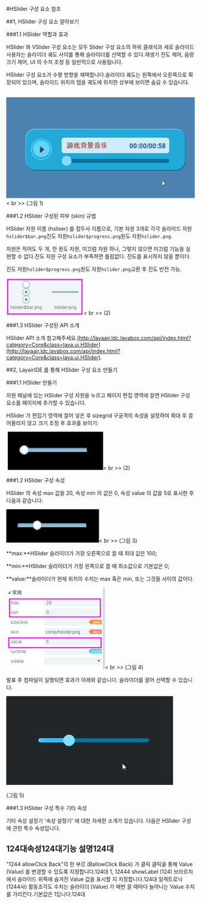 #HSlider 구성 요소 참조



##1, HSlider 구성 요소 알아보기

###1.1 HSlider 역할과 효과

HSlider 와 VSlider 구성 요소는 모두 Slider 구성 요소의 하위 클래식과 세로 슬라이드사용자는 슬라이더 궤도 사이를 통해 슬라이더를 선택할 수 있다.재생기 진도 제어, 음량 크기 제어, UI 의 수치 조정 등 일반적으로 사용됩니다.

HSlider 구성 요소가 수평 방향을 채택합니다.슬라이더 궤도는 왼쪽에서 오른쪽으로 확장되어 있으며, 슬라이드 위치의 탭을 궤도에 위치한 상부에 보이면 숨길 수 있습니다.



​      ![图片1.gif](img/1.gif)< br >>
(그림 1)



###1.2 HSlider 구성된 피부 (skin) 규범

HSlider 자원 이름 (hsliser) 를 접두사 이름으로, 기본 자원 3개로 각각 슬라이드 자원`hslider$bar.png`진도 자원`hslider$progress.png`원도 자원`hslider.png`.

자원은 적어도 두 개, 한 원도 자원, 미끄럼 자원 하나, 그렇지 않으면 미끄럼 기능을 실현할 수 없다.진도 자원 구성 요소가 부족하면 틀림없다. 진도를 표시하지 않을 뿐이다.

진도 자원`hslider$progress.png`원도 자원`hslider.png`교환 후 진도 반전 가능.

![图片0.png](img/1.png)< br >>
(2)



###1.3 HSlider 구성된 API 소개

HSlider API 소개 참고해주세요.[http://layaair.ldc.layabox.com/api/index.html?category=Core&class=laya.ui.HSlider](http://layaair.ldc.layabox.com/api/index.html?category=Core&class=laya.ui.HSlider).



##2, LayairIDE 를 통해 HSlider 구성 요소 만들기

###1.1 HSlider 만들기

자원 패널에 있는 HSlider 구성 자원을 누르고 페이지 편집 영역에 끌면 HSlider 구성 요소를 페이지에 추가할 수 있습니다.

HSlider 가 편집기 영역에 끌어 넣은 후 sizegrid 구궁격의 속성을 설정하여 확대 후 끌어올리지 않고 크기 조정 후 효과를 보이기:



​        ![图片2.png](img/2.png)< br >>
(2)

###1.2 HSlider 구성 속성

HSlider 의 속성 max 값을 20, 속성 min 의 값은 0, 속성 value 의 값을 5로 표시한 후 다음과 같습니다:

​![图片3.png](img/3.png)< br >>
(그림 3)

**max:**HSlider 슬라이더가 가장 오른쪽으로 끌 때 최대 값은 100;

**min:**HSlider 슬라이더가 가장 왼쪽으로 끌 때 최소값으로 기본값은 0;

**value:**슬라이더가 현재 위치의 수치는 max 혹은 min, 또는 그것들 사이의 값이다.

​![图片4.png](img/4.png)< br >>
(그림 4)

발표 후 컴파일이 실행되면 효과가 아래와 같습니다. 슬라이더를 끌어 선택할 수 있습니다.

​![图片5.gif](img/5.gif)<br/>

(그림 5)



###1.3 HSlider 구성 특수 기타 속성

기타 속성 설정기 '속성 설정기' 에 대한 자세한 소개가 있습니다. 다음은 HSlider 구성에 관한 특수 속성입니다.

124대**속성**124대**기능 설명**124대
------------------------------------------------------------------------------------------------------------------------------------------------------------------------------------------------------------------------------
"1244 allowClick Back"의 한 부르 (BallowClick Back) 가 클릭 클릭을 통해 Value (Value) 를 변경할 수 있도록 지정합니다.124대
1, 12444 showLabel (124) 브라르치에서 슬라이드 위쪽에 숨겨진 Value 값을 표시할 지 지정합니다.124대
일렉트로닉 (1244사) 활동조각도 수치는 슬라이더 (Value) 가 매번 끌 때마다 늘어나는 Value 수치를 가리킨다.기본값은 1입니다.124대


 
